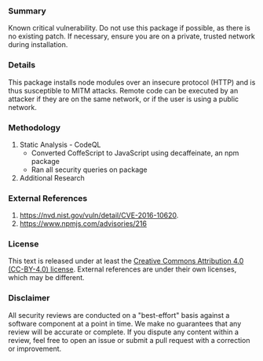 <!--
publication-state: draft
access: public
author: Dilan Bhalla
domain: security
methodology-summary: static-analysis;web-search
opinion: insecure
package-urls:
- "pkg:npm/atom-node-module-installer@0.9.0"
review-date: 2021-02-12
scope: implementation/full
schema-version: 1.0
severity: critical
SPDX-License-Identifier: CC-BY-4.0
-->

### Summary

Known critical vulnerability. Do not use this package if possible, as there is no existing patch. If necessary, ensure you are on a private, trusted network during installation.

### Details

This package installs node modules over an insecure protocol (HTTP) and is thus susceptible to MITM attacks. Remote code can be executed by an attacker if they are on the same network, or if the user is using a public network.

### Methodology

1. Static Analysis - CodeQL
   - Converted CoffeScript to JavaScript using decaffeinate, an npm package  
   - Ran all security queries on package  
2. Additional Research

### External References

1. https://nvd.nist.gov/vuln/detail/CVE-2016-10620.   
2. https://www.npmjs.com/advisories/216

### License

This text is released under at least the
[Creative Commons Attribution 4.0 (CC-BY-4.0) license](https://creativecommons.org/licenses/by/4.0/legalcode.txt).
External references are under their own licenses, which may be different.

### Disclaimer

All security reviews are conducted on a "best-effort" basis against a software
component at a point in time. We make no guarantees that any review will be accurate
or complete. If you dispute any content within a review, feel free to open an issue
or submit a pull request with a correction or improvement.

